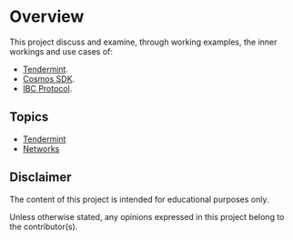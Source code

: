 # Overview

This project discuss and examine, through working examples, the inner workings and use cases of:

* [Tendermint](https://tendermint.com/).
* [Cosmos SDK](https://tendermint.com/sdk/).
* [IBC Protocol](https://tendermint.com/ibc/).

## Topics

* [Tendermint](./docs/tendermint.md)
* [Networks](./docs/networks.md)

## Disclaimer

The content of this project is intended for educational purposes only.

Unless otherwise stated, any opinions expressed in this project belong to the contributor(s).